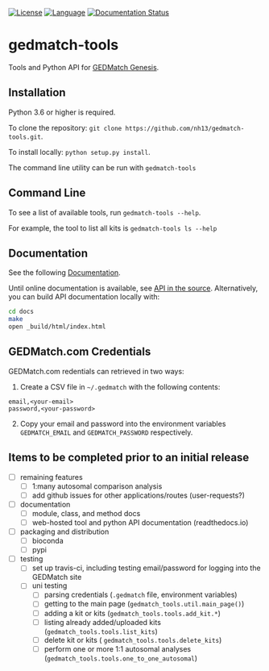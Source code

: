 [![License](http://img.shields.io/badge/license-MIT-blue.svg)](https://github.com/fulcrumgenomics/fgbio/blob/master/LICENSE)
[![Language](http://img.shields.io/badge/language-python-brightgreen.svg)](https://www.python.org/)
[![Documentation Status](https://readthedocs.org/projects/gedmatch-tools/badge/?version=latest)](http://gedmatch-tools.readthedocs.io/en/latest/?badge=latest)


gedmatch-tools
====

Tools and Python API for [GEDMatch Genesis](https://genesis.gedmatch.com).

## Installation

Python 3.6 or higher is required.

To clone the repository: `git clone https://github.com/nh13/gedmatch-tools.git`.

To install locally: `python setup.py install`.

The command line utility can be run with `gedmatch-tools`

## Command Line

To see a list of available tools, run `gedmatch-tools --help`.

For example, the tool to list all kits is `gedmatch-tools ls --help`

## Documentation

See the following [Documentation](https://gedmatch-tools.readthedocs.io/en/latest/).

Until online documentation is available, see [API in the source](https://github.com/nh13/gedmatch-tools/blob/master/src/python/gedmatch_tools/api/__init__.py).
Alternatively, you can build API documentation locally with:
```bash
cd docs
make
open _build/html/index.html
```

## GEDMatch.com Credentials

GEDMatch.com redentials can retrieved in two ways:

1. Create a CSV file in `~/.gedmatch` with the following contents:

```
email,<your-email>
password,<your-password>
```
2. Copy your email and password into the environment variables `GEDMATCH_EMAIL` and `GEDMATCH_PASSWORD` respectively.

## Items to be completed prior to an initial release

- [ ] remaining features
  - [ ] 1:many autosomal comparison analysis
  - [ ] add github issues for other applications/routes (user-requests?)
- [ ] documentation
  - [ ] module, class, and method docs
  - [ ] web-hosted tool and python API documentation (readthedocs.io)
- [ ] packaging and distribution
  - [ ] bioconda
  - [ ] pypi
- [ ] testing
  - [ ] set up travis-ci, including testing email/password for logging into the GEDMatch site
  - [ ] uni testing
    - [ ] parsing credentials (`.gedmatch` file, environment variables)
    - [ ] getting to the main page (`gedmatch_tools.util.main_page()`)
    - [ ] adding a kit or kits (`gedmatch_tools.tools.add_kit.*`)
    - [ ] listing already added/uploaded kits (`gedmatch_tools.tools.list_kits`)
    - [ ] delete kit or kits ( `gedmatch_tools.tools.delete_kits`)
    - [ ] perform one or more 1:1 autosomal analyses (`gedmatch_tools.tools.one_to_one_autosomal`)
